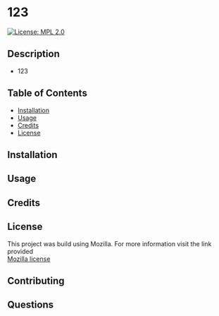 # 123
  [![License: MPL 2.0](https://img.shields.io/badge/License-MPL_2.0-brightgreen.svg)](https://opensource.org/licenses/MPL-2.0)

  ## Description

  * 123

  ## Table of Contents

* [Installation](#installation)
* [Usage](#usage)
* [Credits](#credits)
* [License](#license)


## Installation

## Usage

## Credits

## License

  This project was build using Mozilla. For more information visit the link provided    
[Mozilla license](https://opensource.org/licenses/MPL-2.0)

## Contributing

## Questions
